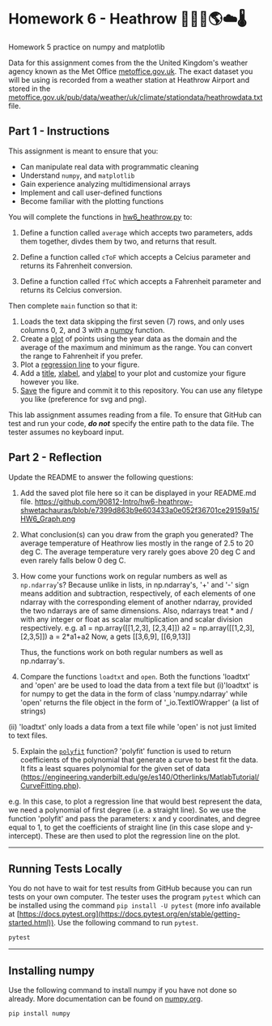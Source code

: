 # Homework 6 - Heathrow 👩‍✈️🛫🌎☁️🌡️
Homework 5 practice on numpy and matplotlib

Data for this assignment comes from the the United Kingdom's weather agency known as the Met Office [metoffice.gov.uk](https://www.metoffice.gov.uk/). The exact dataset you will be using is recorded from a weather station at Heathrow Airport and stored in the [metoffice.gov.uk/pub/data/weather/uk/climate/stationdata/heathrowdata.txt](https://www.metoffice.gov.uk/pub/data/weather/uk/climate/stationdata/heathrowdata.txt) file.

## Part 1 - Instructions
This assignment is meant to ensure that you:
* Can manipulate real data with programmatic cleaning
* Understand `numpy`, and `matplotlib`
* Gain experience analyzing multidimensional arrays
* Implement and call user-defined functions
* Become familiar with the plotting functions

You will complete the functions in [hw6_heathrow.py](hw6_heathrow.py) to:

1. Define a function called `average` which accepts two parameters, adds them together, divdes them by two, and returns that result.

2. Define a function called `cToF` which accepts a Celcius parameter and returns its Fahrenheit conversion.

3. Define a function called `fToC` which accepts a Fahrenheit parameter and returns its Celcius conversion.

Then complete `main` function so that it:
1. Loads the text data skipping the first seven (7) rows, and only uses columns 0, 2, and 3 with a [numpy](https://numpy.org/doc/stable/reference/generated/numpy.loadtxt.html) function.
2. Create a [plot](https://matplotlib.org/stable/api/_as_gen/matplotlib.pyplot.plot.html) of points using the year data as the domain and the average of the maximum and minimum as the range. You can convert the range to Fahrenheit if you prefer.
3. Plot a [regression line](https://www.kite.com/python/answers/how-to-plot-a-linear-regression-line-on-a-scatter-plot-in-python) to your figure.
4. Add a [title](https://matplotlib.org/stable/api/_as_gen/matplotlib.pyplot.title.html), [xlabel](https://matplotlib.org/stable/api/_as_gen/matplotlib.pyplot.xlabel.html#matplotlib.pyplot.xlabel), and [ylabel](https://matplotlib.org/stable/api/_as_gen/matplotlib.pyplot.ylabel.html#matplotlib.pyplot.ylabel) to your plot and customize your figure however you like.
5. [Save](https://www.kite.com/python/docs/matplotlib.pyplot.savefig) the figure and commit it to this repository. You can use any filetype you like (preference for svg and png).

This lab assignment assumes reading from a file. To ensure that GitHub can test and run your code, ***do not*** specify the entire path to the data file. The tester assumes no keyboard input.

## Part 2 - Reflection
Update the README to answer the following questions:

 1. Add the saved plot file here so it can be displayed in your README.md file.
  https://github.com/90812-Intro/hw6-heathrow-shwetachauras/blob/e7399d863b9e603433a0e052f36701ce29159a15/HW6_Graph.png
 
 2. What conclusion(s) can you draw from the graph you generated?
   The average temperature of Heathrow lies mostly in the range of 2.5 to 20 deg C. The average temperature very rarely goes above 20 deg C and even rarely falls      below 0 deg C. 
 
 3. How come your functions work on regular numbers as well as `np.ndarray`'s?
  Because unlike in lists, in np.ndarray's, '+' and '-' sign means addition and subtraction, respectively, of each elements of one ndarray with the corresponding element of another ndarray, provided the two ndarrays are of same dimensions. Also, ndarrays treat * and / with any integer or float as scalar multiplication and scalar division respectively. 
  e.g. 
    a1 = np.array([[1,2,3], [2,3,4]])
    a2 = np.array([[1,2,3], [2,3,5]])
    a = 2*a1+a2
    Now, a gets [[3,6,9], [[6,9,13]]
    
    Thus, the functions work on both regular numbers as well as np.ndarray's.
    
 4. Compare the functions `loadtxt` and `open`.
 Both the functions 'loadtxt' and 'open' are be used to load the data from a text file but 
 (i)'loadtxt' is for numpy to get the data in the form of class 'numpy.ndarray' while 'open' returns the file object in the form of '_io.TextIOWrapper' (a list of strings)
 
 (ii) 'loadtxt' only loads a data from a text file while 'open' is not just limited to text files.
 
 5. Explain the [`polyfit`]() function?
'polyfit' function is used to return coefficients of the polynomial that generate a curve to best fit the data. It fits a least squares polynomial for the given set of data (https://engineering.vanderbilt.edu/ge/es140/Otherlinks/MatlabTutorial/CurveFitting.php). 

e.g. In this case, to plot a regression line that would best represent the data, we need a polynomial of first degree (i.e. a straight line). So we use the function 'polyfit' and pass the parameters: x and y coordinates, and degree equal to 1, to get the coefficients of straight line (in this case slope and y-intercept). These are then used to plot the regression line on the plot.

 ---
 ## Running Tests Locally
 You do not have to wait for test results from GitHub because you can run tests on your own computer. The tester uses the program `pytest` which can be installed using the command `pip install -U pytest` (more info available at [https://docs.pytest.org](https://docs.pytest.org/en/stable/getting-started.html)). Use the following command to run `pytest`.

 ``` bash
 pytest
 ```
 ---
## Installing numpy
Use the following command to install numpy if you have not done so already. More documentation can be found on [numpy.org](https://numpy.org/install/).
``` bash
pip install numpy
```
